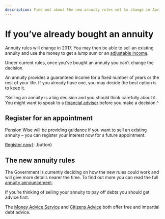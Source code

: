 ```yaml
---
description: Find out about the new annuity rules set to change in April 2017.
---
```


# If you’ve already bought an annuity

Annuity rules will change in 2017. You may then be able to sell an existing annuity and use the money to get a lump sum or an [adjustable income](/adjustable-income).

Under current rules, once you’ve bought an annuity you can’t change the decision.

An annuity provides a guaranteed income for a fixed number of years or the rest of your life. If you already have one, you may decide the best option is to keep it.

^Selling an annuity is a big decision and you should think carefully about it. You might want to speak to a [financial adviser](/financial-advice) before you make a decision.^

## Register for an appointment

Pension Wise will be providing guidance if you want to sell an existing annuity – you can register your interest now for a future appointment.

[Register now](/annuity-registration){: .button}

## The new annuity rules

The Government is currently deciding on how the new rules could work and will give more details nearer the time. To find out more you can read the full [annuity announcement](https://www.gov.uk/government/news/pension-freedoms-to-be-extended-to-people-with-annuities).

If you’re thinking of selling your annuity to pay off debts you should get advice first.

The [Money Advice Service](https://www.moneyadviceservice.org.uk/en) and [Citizens Advice](http://www.citizensadvice.org.uk) both offer free and impartial debt advice.
